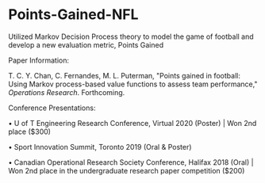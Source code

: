 # Points-Gained-NFL
Utilized Markov Decision Process theory to model the game of football and develop a new evaluation metric, Points Gained

Paper Information:

T. C. Y. Chan, C. Fernandes, M. L. Puterman, "Points gained in football: Using Markov process-based value functions to assess team performance," *Operations Research*. Forthcoming.

Conference Presentations:

•	U of T Engineering Research Conference, Virtual 2020 (Poster) | Won 2nd place ($300)

•	Sport Innovation Summit, Toronto 2019 (Oral & Poster)

•	Canadian Operational Research Society Conference, Halifax 2018 (Oral) | Won 2nd place in the undergraduate research paper competition ($200)  
